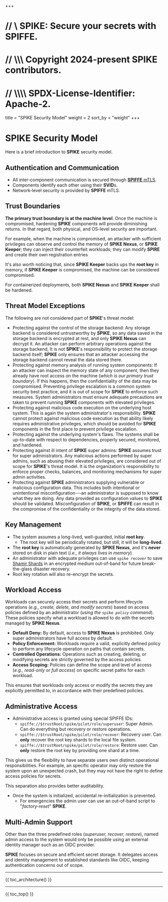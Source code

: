 +++
# //    \\ SPIKE: Secure your secrets with SPIFFE.
# //  \\\\\ Copyright 2024-present SPIKE contributors.
# // \\\\\\\ SPDX-License-Identifier: Apache-2.

title = "SPIKE Security Model"
weight = 2
sort_by = "weight"
+++


# SPIKE Security Model

Here is a brief introduction to **SPIKE** security model.

## Authentication and Communication

* All inter-component communication is secured through [**SPIFFE** mTLS][spiffe].
* Components identify each other using their **SVID**s.
* Network-level security is provided by **SPIFFE** mTLS.

[spiffe]: https://spiffe.io/

## Trust Boundaries

**The primary trust boundary is at the machine level**. Once the machine is
compromised, hardening **SPIKE** components will provide diminishing returns.
In that regard, both physical, and OS-level security are important.

For example, when the machine is compromised, an attacker with sufficient
privileges can observe and control the memory of **SPIKE Nexus**, or
**SPIKE Keeper**; they can inject their counterfeit workloads; they can modify
**SPIRE** and create their own registration entries

It's also worth noticing that, since **SPIKE Keeper** backs ups the **root key**
in memory, if **SPIKE Keeper** is compromised, the machine can be considered
compromised.

For containerized deployments, both **SPIKE Nexus** and **SPIKE Keeper**
shall be hardened.

## Threat Model Exceptions

The following are not considered part of **SPIKE**'s threat model:

* Protecting against the control of the storage backend: Any storage backend
  is considered untrustworthy by **SPIKE**, so any data saved in the storage
  backend is encrypted at rest, and only **SPIKE Nexus** can decrypt it.
  An attacker can perform arbitrary operations against the storage backend,
  It is not **SPIKE**'s responsibility to protect the storage backend itself;
  **SPIKE** only ensures that an attacker accessing the storage backend cannot
  reveal the data stored there.
* Protecting against memory analysis of running system components: If an 
  attacker can inspect the memory state of any component, then they already have
  root access on the machine (*which is our primary trust boundary*). If this
  happens, then the confidentiality of the data may be compromised. Preventing 
  privilege escalation is a common system security best practice, and it is out 
  of scope for **SPIKE** to enforce such measures. System administrators
  must ensure adequate precautions are taken to prevent running **SPIKE**
  components with elevated privileges.
* Protecting against malicious code execution on the underlying host system.
  This is again the system administrator's responsibility. **SPIKE** cannot 
  protect against malicious code execution as that ability likely requires 
  administrative privileges, which should be avoided for **SPIKE** components 
  in the first place to prevent privilege escalation.
* Protecting against the underlying system's flaws. The systems shall be 
  up-to-date with respect to dependencies, properly secured, monitored, and 
  hardened.
* Protecting against ill intent of **SPIKE** super admins: **SPIKE** assumes 
  trust for super administrators. Any malicious actions performed by super 
  admins, such as abusing their elevated privileges, are considered out of 
  scope for **SPIKE**'s threat model. It is the organization's responsibility 
  to enforce proper checks, balances, and monitoring mechanisms for super 
  admin activities.
* Protecting against **SPIKE** administrators supplying vulnerable or malicious
  configuration data. This includes both intentional or unintentional
  misconfiguration---an administrator is supposed to know what they are doing.
  Any data provided as configuration values to **SPIKE** should be
  validated. Misconfiguration of **SPIKE**, or **SPIFFE** can result in the 
  compromise of the confidentiality or the integrity of the data stored.

## Key Management

* The system assumes a long-lived, well-guarded, initial **root key**.
    * The root key will be periodically rotated, but still, it will be 
      **long-lived**.
* The **root key** is automatically generated by **SPIKE Nexus**, and it's
  **never** stored on disk in plain text (*i.e., it always lives in memory*)
* An administrator with adequate privileges can use `spike recover` to save
  [Shamir Shards][shamir] in an encrypted medium out-of-band for future
  break-the-glass disaster recovery.
* Root key rotation will also re-encrypt the secrets.

[shamir]: https://en.wikipedia.org/wiki/Shamir%27s_secret_sharing "Shamir's Secret Sharing"

## Workload Access

Workloads can securely access their secrets and perform lifecycle operations 
(*e.g., create, delete, and modify secrets*) based on access policies defined 
by an administrator (*using the `spike policy` command*). These policies 
specify what a workload is allowed to do with the secrets managed by 
**SPIKE Nexus**.

* **Default Deny:** By default, access to **SPIKE Nexus** is prohibited. Only
  super administrators have full access by default.
* **Policy Enforcement:** Workloads require a valid, explicitly defined policy
  to perform any lifecycle operation on paths that contain secrets.
* **Controlled Operations:** Operations such as creating, deleting, or modifying
  secrets are strictly governed by the access policies.
* **Access Scoping:** Policies can define the scope and level of access (*e.g.,
  read-only or full access*) on specific secret paths for each workload.

This ensures that workloads only access or modify the secrets they are
explicitly permitted to, in accordance with their predefined policies.

## Administrative Access

* Administrative access is granted using special SPIFFE IDs:
  * `spiffe://$trustRoot/spike/pilot/role/superuser`: Super Admin. Can do 
    everything but recovery or restore operations.
  * `spiffe://$trustRoot/spike/pilot/role/recover`: Recovery user. Can **only**
     recover the root key shards to the local file system.
  * `spiffe://$trustRoot/spike/pilot/role/restore`: Restore user. Can **only**
    restore the root key by providing one shard at a time.

This gives us the flexibility to have separate users own distinct operational
responsibilities. For example, an specific operator may only restore the system 
upon an unexpected crash, but they may not have the right to define access 
policies for secrets.

This separation also provides better auditability.

* Once the system is initialized, accidental re-initialization is prevented.
    * For emergencies the admin user can use an out-of-band script to 
      "*factory-reset*" **SPIKE**.

## Multi-Admin Support

Other than the three predefined roles (*superuser, recover, restore*), named
admin access to the system would only be possible using an external identity
manager such as an OIDC provider.

**SPIKE** focuses on secure and efficient secret storage. It delegates access 
and identity management to established standards like OIDC, keeping 
authentication concerns out of scope.

----

{{ toc_architecture() }}

----

{{ toc_top() }}
